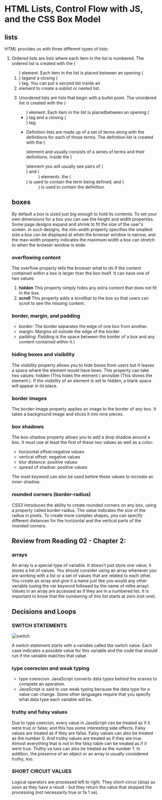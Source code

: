 # HTML Lists, Control Flow with JS, and the CSS Box Model

## lists

HTML provides us with three different types of lists:

1. Ordered lists are lists where each item in the list is numbered. The ordered list is created with the (<ol>) element. Each item in the list is placed
between an opening (<li>) tagand a closing (</li>) tag. You can put a second list inside an <li> element to create a sublist or nested list.

2. Unordered lists are lists that begin with a bullet point. The unordered list is created with the (<ul> ) element. Each item in the list is placedbetween an opening (<li>) tag
and a closing (</li>) tag.

3. Definition lists are made up of a set of terms along with the definitions for each of those terms. The definition list is created with the (<dl>)element and usually consists of a series of terms and their definitions. Inside the (<dl>)element you will usually see pairs of (<dt>) and (<dd>) elements. the (<dt>) is used to contain the term being defined, and (<dd>) is used to contain the definition.

## boxes

By default a box is sized just big enough to hold its contents. To set your own dimensions for a box you can use the height and width properties. Some page designs expand and shrink to fit the size of the user's screen. In such designs, the min-width property specifies the smallest size a box can be displayed at when the browser window is narrow, and the max-width property indicates the maximum width a box can stretch to when the browser window is wide.

### overflowing content

 The overflow property tells the browser what to do if the content contained within a box is larger than the box itself. It can have one of two values:

 1. **hidden** This property simply hides any extra content that does not fit in the box.
 2. **scroll** This property adds a scrollbar to the box so that users can scroll to see the missing content.

### border, margin, and padding

* border: The border separates the edge of one box from another.
* margin: Margins sit outside the edge of the border
* padding: Padding is the space between the border of a box and any content contained within it.\

### hiding boxes and visibility

 The visibility property allows you to hide boxes from users but It leaves a space where the element would have been. This property can take two values;
hidden (This hides the element.) anvisible (This shows the element.). If the visibility of an element is set to hidden, a blank space will appear in its place.

### border images

The border-image property applies an image to the border of any box. It takes a background image and slices it into nine pieces.

### box shadows

The box-shadow property allows you to add a drop shadow around a box. It must use at least the first of these two values as well as a color:

* horizontal offset:negative values
* vertical offset: negative values
*  blur distance: positive values
* spread of shadow: positive values

The inset keyword can also be used before these values to mcreate an inner-shadow.

### rounded corners (border-radius)
CSS3 introduces the ability to create rounded corners on any box, using a property called border-radius. The value indicates the size of the radius in pixels. To create more complex shapes, you can specify different distances for the horizontal and the vertical parts of the rounded corners.

## Review from Reading 02 - Chapter 2:

### arrays

An array is a special type of variable. It doesn't just store one value; it stores a list of values. You should consider using an array whenever you are working with a list or a set of values that are related to each other. You create an array and give it a name just like you would any other variable (using the var keyword followed by the name of mthe array). Values in an array are accessed as if they are in a numbered list. It is important to know that the numbering of this list starts at zero (not one).

## Decisions and Loops

### SWITCH STATEMENTS

![switch](https://www.codegrepper.com/codeimages/switch-statement-javascriptr.png)

A switch statement starts with a variable called the switch value. Each case indicates a possible value for this variable and the code that should run if the variable matches that value.

 ### type coerecion and weak typing

 * type coerecion: JavaScript converts data types behind the scenes to complete an operation.
 * JavaScript is said to use weak typing because the data type for a value can change. Some other languages require that you specify what data type each variable will be.

 ### truthy and fulsy values

 Due to type coercion, every value in JavaScript can be treated as if it were true or false; and this has some interesting side effects. Falsy values are treated as if they are fa1se. Falsy values can also be treated as the number 0. And truthy values are treated as if they are true. Almost everything that is not in the falsy table can be treated as if it were true. Truthy va lues can also be treated as the number 1. In addition, the presence of an object or an array is usually considered truthy, too.

 ### SHORT CIRCUIT VALUES

 Logical operators are processed left to right. They short-circui (stop) as soon as they have a result - but they return the value that stopped the processing (not necessarily true or fa 1 se).





